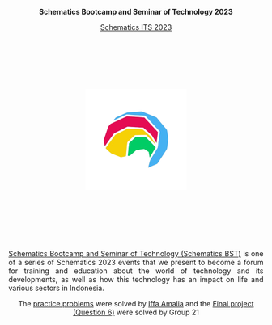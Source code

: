 <p align="center"><b>Schematics Bootcamp and Seminar of Technology 2023</b></p>

<p align="center"><a href="https://schematics-its.com/">Schematics ITS 2023</a></p>

<p align="center"><img src="Schematics_Logo.png" style="transform: scale(0.5);"></p>
  
<p align="justify"><a href="https://schematics-its.com/bst">Schematics Bootcamp and Seminar of Technology (Schematics BST)</a> is one of a series of Schematics 2023 events that we present to become a forum for training and education about the world of technology and its developments, as well as how this technology has an impact on life and various sectors in Indonesia.</p>

<p align="center">The <a href="https://its.id/m/HackerrankBootcamp">practice problems</a> were solved by <a href="https://github.com/aleahfaa">Iffa Amalia</a> and the <a href="https://its.id/m/SoalFP">Final project (Question 6)</a> were solved by Group 21</p>
